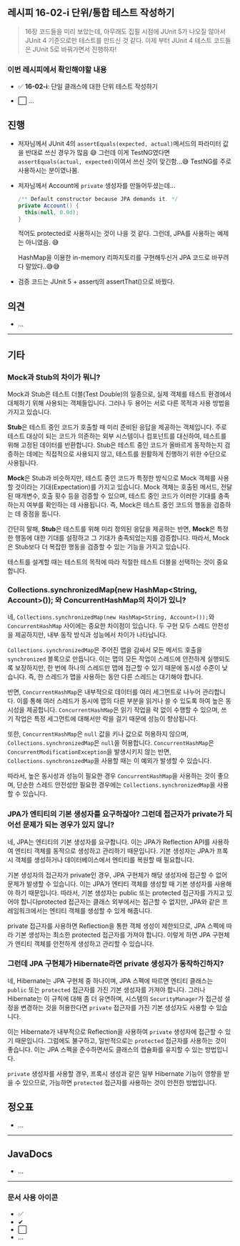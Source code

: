 ## 레시피 16-02-i 단위/통합 테스트 작성하기

> 16장 코드들을 미리 보았는데, 아무래도 집필 시점에 JUnit 5가 나오질 않아서 JUnit 4 기준으로만 테스트를 만드신 것 같다. 이제 부터 JUnit 4 테스트 코드들은 JUnit 5로 바꿔가면서 진행하자!

### 이번 레시피에서 확인해야할  내용

* ✅ **16-02-i**: 단일 클래스에 대한 단위 테스트 작성하기

* ⬜ ...

  



## 진행

* 저자님께서 JUnit 4의 `assertEquals(expected, actual)`메서드의 파라미터 값을 반대로 쓰신 경우가 많음 😅 그런데 이게 TestNG였다면 `assertEquals(actual, expected)`이여서 쓰신 것이 맞긴함...😅 TestNG를 주로 사용하시는 분이였나봄.

* 저자님께서 Account에 `private` 생성자를 만들어두셨는데... 

  ```java
  /** Default constructor because JPA demands it. */
  private Account() {
    this(null, 0.0d);
  }
  ```

  적어도 protected로 사용하시는 것이 나을 것 같다. 그런데, JPA를 사용하는 예제는 아니였음. 😅

  HashMap을 이용한 in-memory 리파지토리를 구현해두신거 JPA 코드로 바꾸려다 말았다..😅😅

* 검증 코드는 JUnit 5 + assertj의 assertThat()으로 바꿨다.




## 의견

* ...




---

## 기타

### Mock과 Stub의 차이가 뭐니?

Mock과 Stub은 테스트 더블(Test Double)의 일종으로, 실제 객체를 테스트 환경에서 대체하기 위해 사용되는 객체들입니다. 그러나 두 용어는 서로 다른 목적과 사용 방법을 가지고 있습니다.

**Stub**은 테스트 중인 코드가 호출할 때 미리 준비된 응답을 제공하는 객체입니다. 주로 테스트 대상이 되는 코드가 의존하는 외부 시스템이나 컴포넌트를 대신하여, 테스트를 위해 고정된 데이터를 반환합니다. Stub은 테스트 중인 코드가 올바르게 동작하는지 검증하는 데에는 직접적으로 사용되지 않고, 테스트를 원활하게 진행하기 위한 수단으로 사용됩니다.

**Mock**은 Stub과 비슷하지만, 테스트 중인 코드가 특정한 방식으로 Mock 객체를 사용할 것이라는 기대(Expectation)를 가지고 있습니다. Mock 객체는 호출된 메서드, 전달된 매개변수, 호출 횟수 등을 검증할 수 있으며, 테스트 중인 코드가 이러한 기대를 충족하는지 여부를 확인하는 데 사용됩니다. 즉, Mock은 테스트 중인 코드의 행동을 검증하는 데 중점을 둡니다.

간단히 말해, **Stub**은 테스트를 위해 미리 정의된 응답을 제공하는 반면, **Mock**은 특정한 행동에 대한 기대를 설정하고 그 기대가 충족되었는지를 검증합니다. 따라서, Mock은 Stub보다 더 복잡한 행동을 검증할 수 있는 기능을 가지고 있습니다.

테스트를 설계할 때는 테스트의 목적에 따라 적절한 테스트 더블을 선택하는 것이 중요합니다.



### Collections.synchronizedMap(new HashMap<String, Account>()); 와 ConcurrentHashMap의 차이가 있니?

네, `Collections.synchronizedMap(new HashMap<String, Account>());`와 `ConcurrentHashMap` 사이에는 중요한 차이점이 있습니다. 두 구현 모두 스레드 안전성을 제공하지만, 내부 동작 방식과 성능에서 차이가 나타납니다.

`Collections.synchronizedMap`은 주어진 맵을 감싸서 모든 메서드 호출을 `synchronized` 블록으로 만듭니다. 이는 맵의 모든 작업이 스레드에 안전하게 실행되도록 보장하지만, 한 번에 하나의 스레드만 맵에 접근할 수 있기 때문에 동시성 수준이 낮습니다. 즉, 한 스레드가 맵을 사용하는 동안 다른 스레드는 대기해야 합니다.

반면, `ConcurrentHashMap`은 내부적으로 데이터를 여러 세그먼트로 나누어 관리합니다. 이를 통해 여러 스레드가 동시에 맵의 다른 부분을 읽거나 쓸 수 있도록 하여 높은 동시성을 제공합니다. `ConcurrentHashMap`은 읽기 작업을 락 없이 수행할 수 있으며, 쓰기 작업은 특정 세그먼트에 대해서만 락을 걸기 때문에 성능이 향상됩니다.

또한, `ConcurrentHashMap`은 `null` 값을 키나 값으로 허용하지 않으며, `Collections.synchronizedMap`은 `null`을 허용합니다. `ConcurrentHashMap`은 `ConcurrentModificationException`을 발생시키지 않는 반면, `Collections.synchronizedMap`을 사용할 때는 이 예외가 발생할 수 있습니다.

따라서, 높은 동시성과 성능이 필요한 경우 `ConcurrentHashMap`을 사용하는 것이 좋으며, 단순한 스레드 안전성만 필요한 경우에는 `Collections.synchronizedMap`을 사용할 수 있습니다. 



### JPA가 엔티티의 기본 생성자를 요구하잖아? 그런데 접근자가 private가 되어선 문제가 되는 경우가 있지 않니?

네, JPA는 엔티티의 기본 생성자를 요구합니다. 이는 JPA가 Reflection API를 사용하여 엔티티 객체를 동적으로 생성하고 관리하기 때문입니다. 기본 생성자는 JPA가 프록시 객체를 생성하거나 데이터베이스에서 엔티티를 복원할 때 필요합니다.

기본 생성자의 접근자가 private인 경우, JPA 구현체가 해당 생성자에 접근할 수 없어 문제가 발생할 수 있습니다. 이는 JPA가 엔티티 객체를 생성할 때 기본 생성자를 사용해야 하기 때문입니다. 따라서, 기본 생성자는 public 또는 protected 접근자를 가지고 있어야 합니다protected 접근자는 클래스 외부에서는 접근할 수 없지만, JPA와 같은 프레임워크에서는 엔티티 객체를 생성할 수 있게 해줍니다.

private 접근자를 사용하면 Reflection을 통한 객체 생성이 제한되므로, JPA 스펙에 따라 기본 생성자는 최소한 protected 접근자를 가져야 합니다. 이렇게 하면 JPA 구현체가 엔티티 객체를 안전하게 생성하고 관리할 수 있습니다.



### 그런데 JPA 구현체가 Hibernate라면 private 생성자가 동작하긴하지?

네, Hibernate는 JPA 구현체 중 하나이며, JPA 스펙에 따르면 엔티티 클래스는 `public` 또는 `protected` 접근자를 가진 기본 생성자를 가져야 합니다. 그러나 Hibernate는 이 규칙에 대해 좀 더 유연하며, 시스템의 `SecurityManager`가 접근성 설정을 변경하는 것을 허용한다면 `private` 접근자를 가진 기본 생성자도 사용할 수 있습니다.

이는 Hibernate가 내부적으로 Reflection을 사용하여 `private` 생성자에 접근할 수 있기 때문입니다. 그럼에도 불구하고, 일반적으로는 `protected` 접근자를 사용하는 것이 좋습니다. 이는 JPA 스펙을 준수하면서도 클래스의 캡슐화를 유지할 수 있는 방법입니다.

`private` 생성자를 사용할 경우, 프록시 생성과 같은 일부 Hibernate 기능이 영향을 받을 수 있으므로, 가능하면 `protected` 접근자를 사용하는 것이 안전한 방법입니다.







## 정오표

* ...
  


---

## JavaDocs

* ...



---

### 문서 사용 아이콘

* ✅
* ✔
* ⬜
* ...

